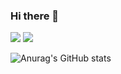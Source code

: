 ### Hi there 👋

<a href="https://cyns967.tistory.com/" target="_blank"><img src="https://img.shields.io/badge/BLOG-000000?style=flat-square&logo=Tistory&logoColor=white"/></a>
<a href="https://www.notion.so/Resume-4da0bc4d054d4d29be5539a920664296?pvs=4" target="_blank"><img src="https://img.shields.io/badge/PORTFOLIO-000000?style=flat-square&logo=Notion&logoColor=white"/></a>

![Anurag's GitHub stats](https://github-readme-stats.vercel.app/api?username=yawnsoo&show_icons=true&theme=great-gatsby)
 
<!--
**yawnsoo/yawnsoo** is a ✨ _special_ ✨ repository because its `README.md` (this file) appears on your GitHub profile.

Here are some ideas to get you started:

- 🔭 I’m currently working on ...
- 🌱 I’m currently learning ...
- 👯 I’m looking to collaborate on ...
- 🤔 I’m looking for help with ...
- 💬 Ask me about ...
- 📫 How to reach me: ...
- 😄 Pronouns: ...
- ⚡ Fun fact: ...
-->
